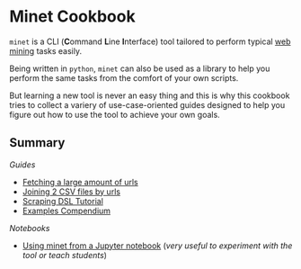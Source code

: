# Minet Cookbook

`minet` is a CLI (**C**ommand **L**ine **I**nterface) tool tailored to perform typical [web mining](https://en.wikipedia.org/wiki/Web_mining) tasks easily.

Being written in `python`, `minet` can also be used as a library to help you perform the same tasks from the comfort of your own scripts.

But learning a new tool is never an easy thing and this is why this cookbook tries to collect a variery of use-case-oriented guides designed to help you figure out how to use the tool to achieve your own goals.

## Summary

*Guides*

* [Fetching a large amount of urls](./fetch.md)
* [Joining 2 CSV files by urls](./url_join.md)
* [Scraping DSL Tutorial](./scraping_dsl.md)
* [Examples Compendium](./compendium.md)

*Notebooks*

* [Using minet from a Jupyter notebook](./notebooks/Minet%20in%20a%20Jupyter%20notebook.html) (*very useful to experiment with the tool or teach students*)
